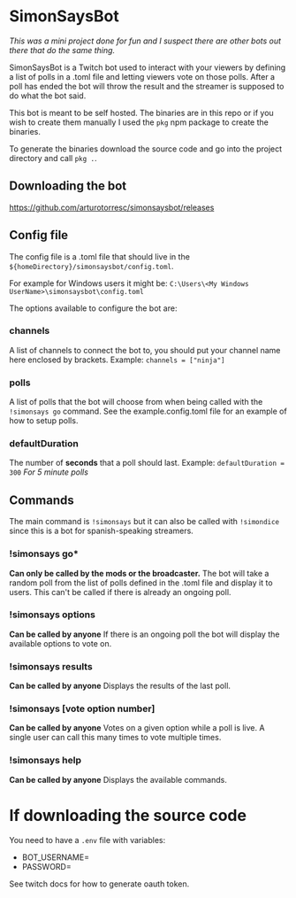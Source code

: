 # SimonSaysBot

_This was a mini project done for fun and I suspect there are other bots out there that do the same thing._

SimonSaysBot is a Twitch bot used to interact with your viewers by defining a list of polls in a .toml file
and letting viewers vote on those polls. After a poll has ended the bot will throw the result and the streamer
is supposed to do what the bot said.

This bot is meant to be self hosted. The binaries are in this repo or if you wish to create them manually I used
the `pkg` npm package to create the binaries.

To generate the binaries download the source code and go into the project directory and call `pkg .`.

## Downloading the bot

https://github.com/arturotorresc/simonsaysbot/releases

## Config file

The config file is a .toml file that should live in the `${homeDirectory}/simonsaysbot/config.toml`.

For example for Windows users it might be:
`C:\Users\<My Windows UserName>\simonsaysbot\config.toml`

The options available to configure the bot are:

### channels

A list of channels to connect the bot to, you should put your channel name here enclosed by brackets.
Example: `channels = ["ninja"]`

### polls

A list of polls that the bot will choose from when being called with the `!simonsays go` command.
See the example.config.toml file for an example of how to setup polls.

### defaultDuration

The number of **seconds** that a poll should last.
Example: `defaultDuration = 300`
_For 5 minute polls_

## Commands

The main command is `!simonsays` but it can also be called with `!simondice` since this is a bot
for spanish-speaking streamers.

### !simonsays go\*

**Can only be called by the mods or the broadcaster.**
The bot will take a random poll from the list of polls defined in the .toml file and display it to users.
This can't be called if there is already an ongoing poll.

### !simonsays options

**Can be called by anyone**
If there is an ongoing poll the bot will display the available options to vote on.

### !simonsays results

**Can be called by anyone**
Displays the results of the last poll.

### !simonsays [vote option number]

**Can be called by anyone**
Votes on a given option while a poll is live. A single user can call this many times to vote multiple times.

### !simonsays help

**Can be called by anyone**
Displays the available commands.

# If downloading the source code

You need to have a `.env` file with variables:

- BOT_USERNAME=<Bot username>
- PASSWORD=<Bot oauth token>

See twitch docs for how to generate oauth token.
